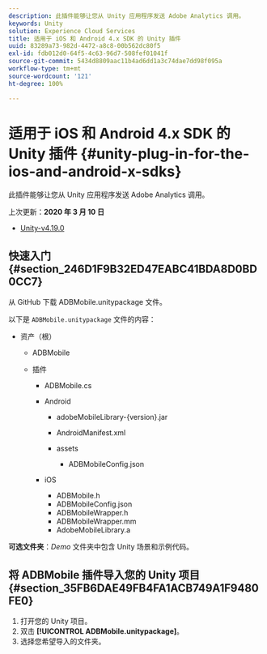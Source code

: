 ```yaml
---
description: 此插件能够让您从 Unity 应用程序发送 Adobe Analytics 调用。
keywords: Unity
solution: Experience Cloud Services
title: 适用于 iOS 和 Android 4.x SDK 的 Unity 插件
uuid: 83289a73-982d-4472-a8c8-00b562dc80f5
exl-id: fdb012d0-64f5-4c63-96d7-508fef01041f
source-git-commit: 5434d8809aac11b4ad6dd1a3c74dae7dd98f095a
workflow-type: tm+mt
source-wordcount: '121'
ht-degree: 100%

---
```


# 适用于 iOS 和 Android 4.x SDK 的 Unity 插件 {#unity-plug-in-for-the-ios-and-android-x-sdks}

此插件能够让您从 Unity 应用程序发送 Adobe Analytics 调用。

上次更新：**2020 年 3 月 10 日**
* [Unity-v4.19.0](https://github.com/Adobe-Marketing-Cloud/mobile-services/releases/tag/v4.19.0-Unity)

## 快速入门 {#section_246D1F9B32ED47EABC41BDA8D0BD0CC7}

从 GitHub 下载 ADBMobile.unitypackage 文件。

以下是 `ADBMobile.unitypackage` 文件的内容：

* 资产（根）

   * ADBMobile

   * 插件

      * ADBMobile.cs
      * Android

         * adobeMobileLibrary-{version}.jar
         * AndroidManifest.xml
         * assets

            * ADBMobileConfig.json
      * iOS

         * ADBMobile.h
         * ADBMobileConfig.json
         * ADBMobileWrapper.h
         * ADBMobileWrapper.mm
         * AdobeMobileLibrary.a


**可选文件夹**：*Demo* 文件夹中包含 Unity 场景和示例代码。

## 将 ADBMobile 插件导入您的 Unity 项目 {#section_35FB6DAE49FB4FA1ACB749A1F9480FE0}

1. 打开您的 Unity 项目。
1. 双击 **[!UICONTROL ADBMobile.unitypackage]**。
1. 选择您希望导入的文件夹。

